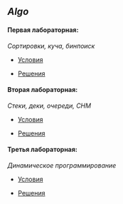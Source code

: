 ## *Algo*
#### Первая лабораторная:

*Сортировки, куча, бинпоиск*

- [Условия](https://github.com/semischastnoff/1-term-KT/blob/main/algo/Первая%20лабораторная.pdf)

- [Решения](https://github.com/semischastnoff/1-term-KT/tree/main/algo/1lab_heaps_sorts)

#### Вторая лабораторная: 

*Стеки, деки, очереди, СНМ*

- [Условия](https://github.com/semischastnoff/1-term-KT/blob/main/algo/Вторая%20лабораторная.pdf)

- [Решения](https://github.com/semischastnoff/1-term-KT/tree/main/algo/2lab_stack_queue_dsu)

#### Третья лабораторная: 

*Динамическое программирование*

- [Условия](https://github.com/semischastnoff/1-term-KT/blob/main/algo/Третья%20лабораторная.pdf)

- [Решения](https://github.com/semischastnoff/1-term-KT/tree/main/algo/3lab_dynamics)
